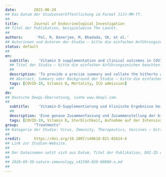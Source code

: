 ```yaml
---
date:        2021-06-24
## Das Datum der Studienveröffentlichung im Format JJJJ-MM-TT.
##
title:       Journal of Endocrinological Investigation
## Titel der Publikation, beispielweise The Lancet.
##
authors:      'Pal, R, Banerjee, M, Bhadada, SK, et al.'
## Autorinnen und Autoren der Studie – bitte die einfachen Anführungszeichen beachten!
status: default
##
en:
  subtitle:    'Vitamin D supplementation and clinical outcomes in COVID-19: a systematic review and meta-analysis'
  ## Titel der Studie – bitte die einfachen Anführungszeichen beachten!
  ##
  description: 'To provide a precise summary and collate the hitherto available clinical evidence on the effect of vitamin D supplementation on clinical outcomes in COVID-19 patients. PubMed/MEDLINE, Scopus, and Web of Science databases were systematically searched using appropriate keywords till June 8, 2021, to identify observational studies and randomized controlled trials (RCTs) reporting adverse clinical outcomes (ICU admission and/or mortality) in COVID-19 patients receiving vitamin D supplementation vs. those not receiving the same. Both prior use and use of vitamin D after COVID-19 diagnosis were considered. Unadjusted/adjusted pooled odds ratio (OR) with 95% confidence intervals (CI) were calculated (PROSPERO registration number CRD42021248488). We identified 13 studies (10 observational, 3 RCTs) pooling data retrieved from 2933 COVID-19 patients. Pooled analysis of unadjusted data showed that vitamin D use in COVID-19 was significantly associated with reduced ICU admission/mortality. Similarly, on pooling adjusted risk estimates, vitamin D was also found to reduce the risk of adverse outcomes. Subgroup analysis showed that vitamin D supplementation was associated with improved clinical outcomes only in patients receiving the drug post-COVID-19 diagnosis and not in those who had received vitamin D before diagnosis. Vitamin D supplementation might be associated with improved clinical outcomes, especially when administered after the diagnosis of COVID-19. However, issues regarding the appropriate dose, duration, and mode of administration of vitamin D remain unanswered and need further research.'
  ## Abstract, Summary oder Background der Studie – bitte die einfachen Anführungszeichen beachten!
  tags: [COVID-19, Vitamin D, Mortality, ICU admission]
  ##
de: 
## Deutsche DeepL-Übersetzung, siehe www.deepl.com.
##
  subtitle:    'Vitamin-D-Supplementierung und klinische Ergebnisse bei COVID-19: eine systematische Überprüfung und Meta-Analyse'
  ##
  description: 'Eine genaue Zusammenfassung und Zusammenstellung der bisher verfügbaren klinischen Nachweise über die Wirkung einer Vitamin-D-Supplementierung auf die klinischen Ergebnisse bei COVID-19-Patienten. Die Datenbanken PubMed/MEDLINE, Scopus und Web of Science wurden bis zum 8. Juni 2021 systematisch unter Verwendung geeigneter Schlüsselwörter durchsucht, um Beobachtungsstudien und randomisierte kontrollierte Studien (RCTs) zu identifizieren, die über negative klinische Ergebnisse (Intensivstation und/oder Sterblichkeit) bei COVID-19-Patienten berichten, die eine Vitamin-D-Supplementierung erhalten haben, im Vergleich zu denen, die diese nicht erhalten haben. Berücksichtigt wurden sowohl die vorherige Einnahme als auch die Einnahme von Vitamin D nach der COVID-19-Diagnose. Es wurden unbereinigte/bereinigte gepoolte Odds Ratio (OR) mit 95% Konfidenzintervallen (CI) berechnet (PROSPERO-Registrierungsnummer CRD42021248488). Wir identifizierten 13 Studien (10 Beobachtungsstudien, 3 RCTs), in denen Daten von 2933 COVID-19-Patienten zusammengefasst wurden. Die gepoolte Analyse der unbereinigten Daten zeigte, dass die Einnahme von Vitamin D in der COVID-19-Studie signifikant mit einer geringeren Zahl von Krankenhauseinweisungen oder einer geringeren Sterblichkeit auf der Intensivstation verbunden war. Auch bei der Zusammenführung der bereinigten Risikoschätzungen wurde festgestellt, dass Vitamin D das Risiko nachteiliger Folgen verringert. Eine Untergruppenanalyse zeigte, dass eine Vitamin-D-Supplementierung nur bei den Patienten, die das Medikament nach der COVID-19-Diagnose erhielten, mit besseren klinischen Ergebnissen verbunden war, nicht aber bei denjenigen, die bereits vor der Diagnose Vitamin D erhalten hatten. Eine Vitamin-D-Supplementierung könnte mit einer Verbesserung der klinischen Ergebnisse verbunden sein, insbesondere wenn sie nach der Diagnose von COVID-19 verabreicht wird. Fragen zur angemessenen Dosis, Dauer und Art der Verabreichung von Vitamin D sind jedoch noch unbeantwortet und bedürfen weiterer Forschung.'
  tags: [COVID-19, Vitamin D, Sterblichkeit, Aufnahme auf der Intensivstation]
group:       "Treatments"
## Kategorie der Studie: Virus, Immunity, Therapeutics, Vaccines – bitte die Anführungszeichen beachten!
##
credit:      https://doi.org/10.1007/s40618-021-01614-4
## Link zur Studien-Website.
##
## Der Dateinamen setzt sich aus Datum, Titel der Publikation, DOI-ID der Studie (nach dem letzten Slash) und der Dateiendung zusammen. Bitte den Unterstrich vor der DOI-ID beachten!
##
## 2020-09-30-nature-immunology_s41590-020-00808-x.md
##
---
```

<object data="{{ page.link }}" style='height:calc(100vh - 400px); width: 100%' type='application/pdf'></object>